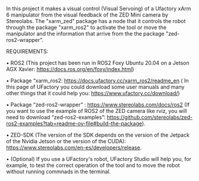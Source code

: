 In this project it makes a visual control (Visual Servoing) of a Ufactory xArm 6 manipulator from the visual feedback of the ZED Mini camera
by Stereolabs. The "xarm_zed" package has a node that it controls the robot through the package "xarm_ros2" to activate the tool or move the manipulator and the information that arrive from the the package "zed-ros2-wrapper".

REQUIREMENTS:

•	ROS2 (This project has been run in ROS2 Foxy Ubuntu 20.04 on a Jetson AGX Xavier: https://docs.ros.org/en/foxy/index.html)

•	Package “xarm_ros2: https://docs.ufactory.cc/xarm_ros2/readme_en ( In this page of UFactory you could download some user manuals and many other things that it could help you: https://www.ufactory.cc/download/)

•	Package “zed-ros2-wrapper” : https://www.stereolabs.com/docs/ros2 (If you want to use the example of ROS2 of the ZED camera like rviz, you will need to download
“zed-ros2-examples”: https://github.com/stereolabs/zed-ros2-examples?tab=readme-ov-file#build-the-package).

•	ZED-SDK (The version of the SDK depends on the version of the Jetpack of the Nvidia Jetson or the version of the CUDA): https://www.stereolabs.com/en-es/developers/release.

•	(Optional) If you use a UFactory's robot, UFactory Studio will help you, for example, to test the correct operation of the tool and to move the robot without running commnads in the terminal.

